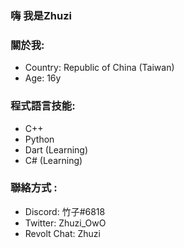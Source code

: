 ### 嗨 我是Zhuzi

### 關於我:
- Country: Republic of China (Taiwan)
- Age: 16y

### 程式語言技能:
- C++
- Python
- Dart (Learning)
- C# (Learning)

### 聯絡方式 :
- Discord: 竹子#6818
- Twitter: Zhuzi_OwO
- Revolt Chat: Zhuzi

<!--
**Zhuzi-ouo/Zhuzi-ouo** is a ✨ _special_ ✨ repository because its `README.md` (this file) appears on your GitHub profile.

